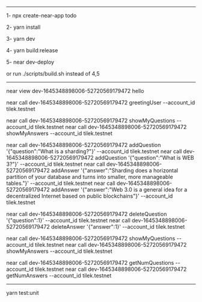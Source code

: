 *************************************************

1- npx create-near-app todo

2- yarn install

3- yarn dev

4- yarn build:release

5- near dev-deploy 


or run ./scripts/build.sh instead of 4,5



*************************************************

near view dev-1645348898006-52720569179472 hello

near call dev-1645348898006-52720569179472 greetingUser --account_id tilek.testnet 

near call dev-1645348898006-52720569179472 showMyQuestions --account_id tilek.testnet
near call dev-1645348898006-52720569179472 showMyAnswers --account_id tilek.testnet 

near call dev-1645348898006-52720569179472 addQuestion '{"question":"What is a sharding?"}' --account_id tilek.testnet
near call dev-1645348898006-52720569179472 addQuestion '{"question":"What is WEB 3?"}' --account_id tilek.testnet
near call dev-1645348898006-52720569179472 addAnswer '{"answer":"Sharding does a horizontal partition of your database and turns into smaller, more manageable tables."}' --account_id tilek.testnet
near call dev-1645348898006-52720569179472 addAnswer '{"answer":"Web 3.0 is a general idea for a decentralized Internet based on public blockchains"}' --account_id tilek.testnet

near call dev-1645348898006-52720569179472 deleteQuestion '{"question":1}' --account_id tilek.testnet
near call dev-1645348898006-52720569179472 deleteAnswer '{"answer":1}' --account_id tilek.testnet

near call dev-1645348898006-52720569179472 showMyQuestions --account_id tilek.testnet
near call dev-1645348898006-52720569179472 showMyAnswers --account_id tilek.testnet 

near call dev-1645348898006-52720569179472 getNumQuestions --account_id tilek.testnet
near call dev-1645348898006-52720569179472 getNumAnswers --account_id tilek.testnet 



--------------------------------------------------------------------------------------------

yarn test:unit